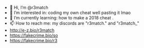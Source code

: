 - 👋 Hi, I’m @r3match
- 👀 I’m interested in: coding my own cheat well pasting it lmao 
- 🌱 I’m currently learning: how to make a 2018 cheat .
- 📫 How to reach me: my discords are "r3match." and "r3match_"
- http://e-z.bio/r3match
- https://fakecrime.bio/so
- https://fakecrime.bio/r3
<!---
http://e-z.bio/r3match
https://fakecrime.bio/so
https://fakecrime.bio/r3
--->
